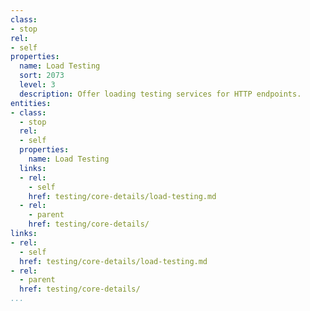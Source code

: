 ```yaml
---
class:
- stop
rel:
- self
properties:
  name: Load Testing
  sort: 2073
  level: 3
  description: Offer loading testing services for HTTP endpoints.
entities:
- class:
  - stop
  rel:
  - self
  properties:
    name: Load Testing
  links:
  - rel:
    - self
    href: testing/core-details/load-testing.md
  - rel:
    - parent
    href: testing/core-details/
links:
- rel:
  - self
  href: testing/core-details/load-testing.md
- rel:
  - parent
  href: testing/core-details/
...
```

